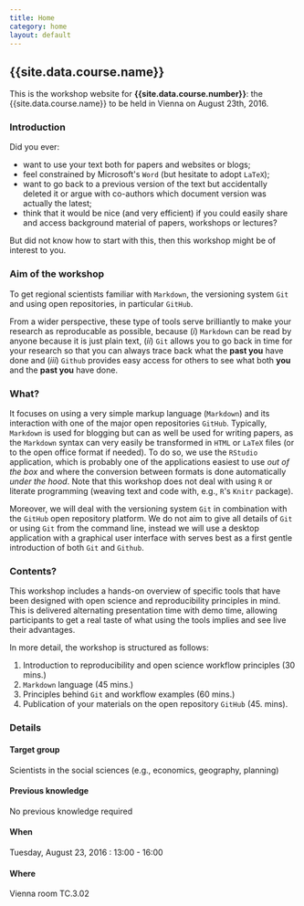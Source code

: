 ```yaml
---
title: Home
category: home
layout: default
---
```


## {{site.data.course.name}}

This is the workshop website for **{{site.data.course.number}}**: the {{site.data.course.name}} to be held in Vienna on August 23th, 2016.

### Introduction

Did you ever:

- want to use your text both for papers and websites or blogs;
- feel constrained by Microsoft's `Word` (but hesitate to adopt `LaTeX`);
- want to go back to a previous version of the text but accidentally deleted it or argue with co-authors which document version was actually the latest;
- think that it would be nice (and very efficient) if you could easily share and access background material of papers, workshops or lectures?

But did not know how to start with this, then this workshop might be of interest to you.

### Aim of the workshop

To get regional scientists familiar with `Markdown`, the versioning system `Git` and using open repositories, in particular `GitHub`.

From a wider perspective, these type of tools serve brilliantly to make your research as reproducable as possible, because (*i*) `Markdown` can be read by anyone because it is just plain text, (*ii*) `Git` allows you to go back in time for your research so that you can always trace back what the **past you** have done and (*iii*) `Github` provides easy access for others to see what both **you** and the **past you** have done.

### What?

It focuses on using a very simple markup language (`Markdown`) and its interaction with one of the major open repositories `GitHub`. Typically, `Markdown` is used for blogging but can as well be used for writing papers, as the `Markdown` syntax can very easily be transformed in `HTML` or `LaTeX` files (or to the open office format if needed). To do so, we use the `RStudio` application, which is probably one of the applications easiest to use *out of the box* and where the conversion between formats is done automatically *under the hood*. Note that this workshop does not deal with using `R` or literate programming (weaving text and code with, e.g., `R`'s `Knitr` package).

Moreover, we will deal with the versioning system `Git` in combination with the `GitHub` open repository platform. We do not aim to give all details of `Git` or using `Git` from the command line, instead we will use a desktop application with a graphical user interface with serves best as a first gentle introduction of both `Git` and `Github`.

### Contents?

This workshop includes a hands-on overview of specific tools that have been designed with open science and reproducibility principles in mind. This is delivered alternating presentation time with demo time, allowing participants to get a real taste of what using the tools implies and see live their advantages.

In more detail, the workshop is structured as follows:

1. Introduction to reproducibility and open science workflow principles (30 mins.)
2. `Markdown` language (45 mins.)
3. Principles behind `Git` and workflow examples (60 mins.)
4. Publication of your materials on the open repository `GitHub` (45. mins).

### Details

#### Target group

Scientists in the social sciences (e.g., economics, geography, planning)

#### Previous knowledge

No previous knowledge required

#### When
Tuesday, August 23, 2016 : 13:00 - 16:00 

#### Where

Vienna room TC.3.02
